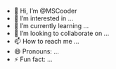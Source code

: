 - 👋 Hi, I’m @MSCooder
- 👀 I’m interested in ...
- 🌱 I’m currently learning ...
- 💞️ I’m looking to collaborate on ...
- 📫 How to reach me ...
- 😄 Pronouns: ...
- ⚡ Fun fact: ...

<!---
MSCooder/MSCooder is a ✨ special ✨ repository because its `README.md` (this file) appears on your GitHub profile.
You can click the Preview link to take a look at your changes.
--->
